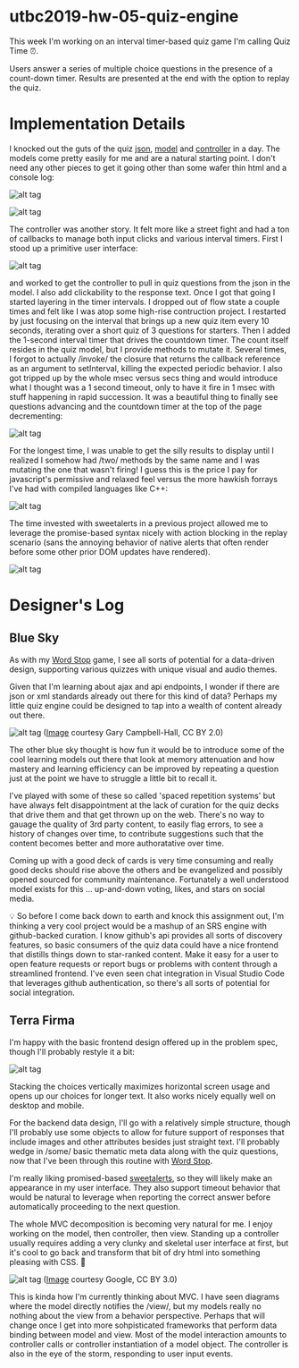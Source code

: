 # utbc2019-hw-05-quiz-engine

This week I'm working on an interval timer-based quiz game I'm calling Quiz Time ⏰.

Users answer a series of multiple choice questions in the presence of a count-down timer.  Results are presented at the end with the option to replay the quiz.

# Implementation Details

I knocked out the guts of the quiz [json](https://github.com/zenglenn42/utbc2019-hw-05-quiz-engine/blob/7d374a4b17eee2ca725413aefdeb9055ce41fc12/assets/js/model.js#L1), [model](https://github.com/zenglenn42/utbc2019-hw-05-quiz-engine/blob/7d374a4b17eee2ca725413aefdeb9055ce41fc12/assets/js/model.js#L74) and [controller](https://github.com/zenglenn42/utbc2019-hw-05-quiz-engine/blob/7d374a4b17eee2ca725413aefdeb9055ce41fc12/assets/js/controller.js#L1) in a day.  The models come pretty easily for me and are a natural starting point.  I don't need any other pieces to get it going other than some wafer thin html and a console log:

![alt tag](docs/img/model-unit-test.png)

![alt tag](docs/img/model-controller.png)

The controller was another story.  It felt more like a street fight and had a ton of callbacks to manage both input clicks and various interval timers.  First I stood up a primitive user interface:

![alt tag](docs/img/skeleton-ui.png)

and worked to get the controller to pull in quiz questions from the json in the model.  I also add clickability to the response text.  Once I got that going I started layering in the timer intervals.  I dropped out of flow state a couple times and felt like I was atop some high-rise contruction project.  I restarted by just focusing on the interval that brings up a new quiz item every 10 seconds, iterating over a short quiz of 3 questions for starters.  Then I added the 1-second interval timer that drives the countdown timer.  The count itself resides in the quiz model, but I provide methods to mutate it.  Several times, I forgot to actually /invoke/ the closure that returns the callback reference as an argument to setInterval, killing the expected periodic behavior.  I also got tripped up by the whole msec versus secs thing and would introduce what I thought was a 1 second timeout, only to have it fire in 1 msec with stuff happening in rapid succession.  It was a beautiful thing to finally see questions advancing and the countdown timer at the top of the page decrementing:

![alt tag](docs/img/count-down.png)

For the longest time, I was unable to get the silly results to display until I realized I somehow had /two/ methods by the same name and I was mutating the one that wasn't firing!  I guess this is the price I pay for javascript's permissive and relaxed feel versus the more hawkish forrays I've had with compiled languages like C++:

![alt tag](docs/img/bug-duplicate-methods.png)

The time invested with sweetalerts in a previous project allowed me to leverage the promise-based syntax nicely with action blocking in the replay scenario (sans the annoying behavior of native alerts that often render before some other prior DOM updates have rendered).

![alt tag](docs/img/replay.png)

# Designer's Log

## Blue Sky

As with my [Word Stop](https://github.com/zenglenn42/utbc2019-hw-03-wordgame/blob/fb11d26422f2a119c03826527539e3fdb5661f91/assets/js/lexicon.js#L36) game, I see all sorts of potential for a data-driven design, supporting various quizzes with unique visual and audio themes.  

Given that I'm learning about ajax and api endpoints, I wonder if there are json or xml standards already out there for this kind of data?  Perhaps my little quiz engine could be designed to tap into a wealth of content already out there.

![alt tag](docs/img/blue-sky.jpg)
([Image](https://flic.kr/p/24B2fo9) courtesy Gary Campbell-Hall, CC BY 2.0)

The other blue sky thought is how fun it would be to introduce some of the cool learning models out there that look at memory attenuation and how mastery and learning efficiency can be improved by repeating a question just at the point we have to struggle a little bit to recall it.

I've played with some of these so called 'spaced repetition systems' but have always felt disappointment at the lack of curation for the quiz decks that drive them and that get thrown up on the web.  There's no way to gauage the quality of 3rd party content, to easily flag errors, to see a history of changes over time, to contribute suggestions such that the content becomes better and more authoratative over time.

Coming up with a good deck of cards is very time consuming and really good decks should rise above the others and be evangelized and possibly opened sourced for community maintenance.  Fortunately a well understood model exists for this ... up-and-down voting, likes, and stars on social media.

💡 So before I come back down to earth and knock this assignment out, I'm thinking a very cool project would be a mashup of an SRS engine with github-backed curation. I know github's api provides all sorts of discovery features, so basic consumers of the quiz data could have a nice frontend that distills things down to star-ranked content.  Make it easy for a user to open feature requests or report bugs or problems with content through a streamlined frontend.  I've even seen chat integration in Visual Studio Code that leverages github authentication, so there's all sorts of potential for social integration.

## Terra Firma

I'm happy with the basic frontend design offered up in the problem spec, though I'll probably restyle it a bit:

![alt tag](docs/img/ui-spec.jpg)

Stacking the choices vertically maximizes horizontal screen usage and opens up our choices for longer text.  It also works nicely equally well on desktop and mobile.

For the backend data design, I'll go with a relatively simple structure, though I'll probably use some objects to allow for future support of responses that include images and other attributes besides just straight text.  I'll probably wedge in /some/ basic thematic meta data along with the quiz questions, now that I've been through this routine with [Word Stop](https://github.com/zenglenn42/utbc2019-hw-03-wordgame/blob/fb11d26422f2a119c03826527539e3fdb5661f91/assets/js/lexicon.js#L36).

I'm really liking promised-based [sweetalerts](https://sweetalert.js.org/), so they will likely make an appearance in my user interface.  They also support timeout behavior that would be natural to leverage when reporting the correct answer before automatically proceeding to the next question.

The whole MVC decomposition is becoming very natural for me.  I enjoy working on the model, then controller, then view.  Standing up a controller usually requires adding a very clunky and skeletal user interface at first, but it's cool to go back and transform that bit of dry html into something pleasing with CSS. 🦋

![alt tag](docs/img/mvc.png)
([Image](https://developer.chrome.com/apps/app_frameworks) courtesy Google, CC BY 3.0)

This is kinda how I'm currently thinking about MVC.  I have seen diagrams where the model directly notifies the /view/, but my models really no nothing about the view from a behavior perspective.  Perhaps that will change once I get into more sohpisticated frameworks that perform data binding between model and view.  Most of the model interaction amounts to controller calls or controller instantiation of a model object.  The controller is also in the eye of the storm, responding to user input events.


